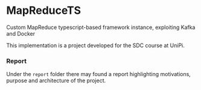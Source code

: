# MapReduceTS
Custom MapReduce typescript-based framework instance, exploiting Kafka and Docker

This implementation is a project developed for the SDC course at UniPi.

### Report
Under the `report` folder there may found a report highlighting motivations, purpose and architecture of the project.